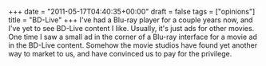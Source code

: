 +++
date = "2011-05-17T04:40:35+00:00"
draft = false
tags = ["opinions"]
title = "BD-Live"
+++
I've had a Blu-ray player for a couple years now, and I've yet to see BD-Live content I like. Usually, it's just ads for other movies. One time I saw a small ad in the corner of a Blu-ray interface for a movie ad in the BD-Live content. Somehow the movie studios have found yet another way to market to us, and have convinced us to pay for the privilege.